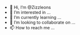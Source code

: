 - 👋 Hi, I’m @Zizzleons
- 👀 I’m interested in ...
- 🌱 I’m currently learning ...
- 💞️ I’m looking to collaborate on ...
- 📫 How to reach me ...

<!---
Zizzleons/Zizzleons is a ✨ special ✨ repository because its `README.md` (this file) appears on your GitHub profile.
You can click the Preview link to take a look at your changes.
--->
